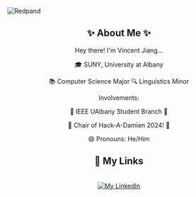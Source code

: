 ![Redpand](https://github.com/Vntage/Vntage/assets/142827929/99cbcabd-3951-4cd3-a974-cfd4294f69d4)


<div align="center">
            <h2>✨ About Me ✨</h2>
            <p>Hey there! I'm Vincent Jiang...</p>
            <p>🎓 SUNY, University at Albany</p>
            <p>📚 Computer Science Major 🔍 Linguistics Minor</p>
            <p>Involvements:</p>
            <p>🤖 IEEE UAlbany Student Branch 🤖</p>
            <p>🤖 Chair of Hack-A-Damien 2024! 🤖</p>
            <p>😄 Pronouns: He/Him</p>
</div>





<div align="center">
<h2>🔗 My Links</h2>
            <br>
                        <a href="https://linkedin.com/in/VincentYJiang">
                                    <img src="https://img.shields.io/badge/vincent--jiang-0077B5?style=for-the-badge&logo=linkedin&logoColor=white" alt="My LinkedIn">
                                </a>
            </br>
</div>

